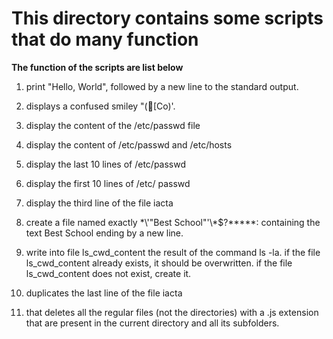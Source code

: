 # This directory contains some scripts that do many function

**The function of the scripts are list below**
1. print "Hello, World", followed by a new line to the standard output.

2. displays a confused smiley "([Co)'.

3. display the content of the /etc/passwd file

4. display the content of /etc/passwd and /etc/hosts

5. display the last 10 lines of /etc/passwd

6. display the first 10 lines of /etc/ passwd

7. display the third line of the file iacta

8. create a file named exactly \*\\'"Best School"\'\\*$\?\*\*\*\*\*: containing the text Best School ending by a new line.

9. write into file ls_cwd_content the result of the command ls -la. if the file ls_cwd_content already exists, it should be overwritten. if the file ls_cwd_content does not exist, create it.

10. duplicates the last line of the file iacta

11. that deletes all the regular files (not the directories) with a .js extension that are present in the current directory and all its subfolders.

